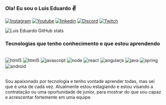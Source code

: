 
### Ola! Eu sou o Luis Eduardo ✌️

[![Instagram](https://img.shields.io/badge/Instagram-E4405F?style=for-the-badge&logo=instagram&logoColor=white)](https://www.instagram.com/leduaardo_/)
[![Youtube](https://img.shields.io/badge/YouTube-FF0000?style=for-the-badge&logo=youtube&logoColor=white)](https://youtube.com/@eduux7)
[![linkedin](https://img.shields.io/badge/LinkedIn-0077B5?style=for-the-badge&logo=linkedin&logoColor=white)](https://www.linkedin.com/in/lu%C3%ADs-eduardo-martins)
[![Discord](https://img.shields.io/badge/Discord-7289DA?style=for-the-badge&logo=discord&logoColor=white)]()
[![Twitch](https://img.shields.io/badge/Twitch-9146FF?style=for-the-badge&logo=twitch&logoColor=whit)](https://www.twitch.tv/eduuux_)

![Luis Eduardo GitHub stats](https://github-readme-stats.vercel.app/api?username=eduardobnhr&show_icons=true&theme=tokyonight)

### Tecnologias que tenho conhecimento e que estou aprendendo

<div style="display: inline_block"><br/>
    <img align="center" alt="html5" src="https://img.shields.io/badge/HTML5-E34F26?style=for-the-badge&logo=html5&logoColor=white"/>
    <img align="center" alt="html5" src="https://img.shields.io/badge/CSS3-1572B6?style=for-the-badge&logo=css3&logoColor=white"/>
    <img align="center" alt="javascript" src="https://img.shields.io/badge/JavaScript-F7DF1E?style=for-the-badge&logo=javascript&logoColor=black"/>
    <img align="center" alt="node" src="https://img.shields.io/badge/Node.js-43853D?style=for-the-badge&logo=node.js&logoColor=white"/>
    <img align="center" alt="react" src="https://img.shields.io/badge/React-20232A?style=for-the-badge&logo=react&logoColor=61DAFB"/>
    <img align="center" alt="angularjs" src="https://img.shields.io/badge/AngularJS-E23237?style=for-the-badge&logo=angularjs&logoColor=white"/>
    <img align="center" alt="java" src="https://img.shields.io/badge/Java-ED8B00?style=for-the-badge&logo=openjdk&logoColor=white"/>
    <img align="center" alt="spring" src="https://img.shields.io/badge/Spring-6DB33F?style=for-the-badge&logo=spring&logoColor=white"/> 
    <img align="center" alt="android" src="https://img.shields.io/badge/Android_Studio-3DDC84?style=for-the-badge&logo=android-studio&logoColor=white"/>
    <img align="center" alt="" src=""/>

</div><br>

Sou apaixonado por tecnologia e tenho vontade aprender todas, mas sei que é uma de cada vez. Atualmente estou estagiando e estou visando a contratação ou uma oportunidade de junior, para mostrar do que sou capaz e acrescentar fortemente em uma equipe.
